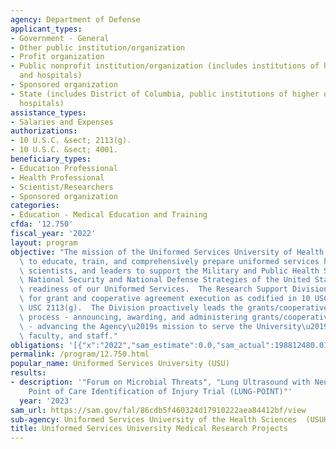 ```yaml
---
agency: Department of Defense
applicant_types:
- Government - General
- Other public institution/organization
- Profit organization
- Public nonprofit institution/organization (includes institutions of higher education
  and hospitals)
- Sponsored organization
- State (includes District of Columbia, public institutions of higher education and
  hospitals)
assistance_types:
- Salaries and Expenses
authorizations:
- 10 U.S.C. &sect; 2113(g).
- 10 U.S.C. &sect; 4001.
beneficiary_types:
- Education Professional
- Health Professional
- Scientist/Researchers
- Sponsored organization
categories:
- Education - Medical Education and Training
cfda: '12.750'
fiscal_year: '2022'
layout: program
objective: "The mission of the Uniformed Services University of Health Sciences is\
  \ to educate, train, and comprehensively prepare uniformed services health professionals,\
  \ scientists, and leaders to support the Military and Public Health Systems, the\
  \ National Security and National Defense Strategies of the United States, and the\
  \ readiness of our Uniformed Services.  The Research Support Division is responsible\
  \ for grant and cooperative agreement execution as codified in 10 USC 2358 and 10\
  \ USC 2113(g).  The Division proactively leads the grants/cooperative agreements\
  \ process - announcing, awarding, and administering grants/cooperative agreements\
  \ - advancing the Agency\u2019s mission to serve the University\u2019s students,\
  \ faculty, and staff."
obligations: '[{"x":"2022","sam_estimate":0.0,"sam_actual":198812480.01,"usa_spending_actual":195738305.12},{"x":"2023","sam_estimate":397243206.92,"sam_actual":0.0,"usa_spending_actual":218063121.28},{"x":"2024","sam_estimate":397243206.92,"sam_actual":0.0,"usa_spending_actual":0.0}]'
permalink: /program/12.750.html
popular_name: Uniformed Services University (USU)
results:
- description: '"Forum on Microbial Threats", "Lung Ultrasound with Neural Net Generated
    Point of Care Identification of Injury Trial (LUNG-POINT)"'
  year: '2023'
sam_url: https://sam.gov/fal/86cdb5f460324d17910222aea84412bf/view
sub-agency: Uniformed Services University of the Health Sciences  (USUHS)
title: Uniformed Services University Medical Research Projects
---
```

